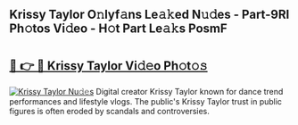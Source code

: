 ## Krissy Taylor O𝚗lyf𝚊ns Le𝚊𝚔ed N𝚞𝚍es - Part-9RI Ph𝚘tos Vi𝚍eo - H𝚘t Part Le𝚊𝚔s PosmF

# <h2><a href="http://hf36wq.feru.top/?c=Krissy+Taylor">🔗 👉 🔴 Krissy Taylor Vi𝚍𝚎o Ph𝚘t𝚘𝚜</a></h2>

[![Krissy Taylor Nu𝚍𝚎s](https://i.imgur.com/0TWrTi3.gif)](http://hf36wq.feru.top/?c=Krissy+Taylor)
Digital creator Krissy Taylor known for dance trend performances and lifestyle vlogs. The public's Krissy Taylor trust in public figures is often eroded by scandals and controversies. 
